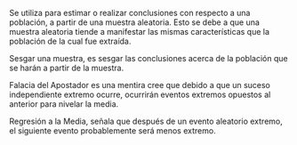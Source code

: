 Se utiliza para estimar o realizar conclusiones con respecto a una población, a partir de una muestra aleatoria.
Esto se debe a que una muestra aleatoria tiende a manifestar las mismas características que la población
de la cual fue extraída.

Sesgar una muestra, es sesgar las conclusiones acerca de la población que se harán a partir de la muestra.

Falacia del Apostador
es una mentira cree que debido a que un suceso independiente extremo ocurre, ocurrirán eventos extremos opuestos al anterior para nivelar la media.

Regresión a la Media, señala que después de un evento aleatorio extremo, el siguiente evento probablemente será menos extremo.